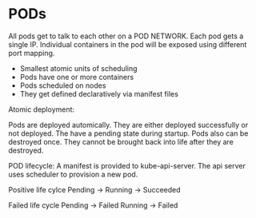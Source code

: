 # PODs
All pods get to talk to each other on a POD NETWORK. Each pod gets a single IP.
Individual containers in the pod will be exposed using different port mapping.
- Smallest atomic units of scheduling
- Pods have one or more containers
- Pods scheduled on nodes
- They get defined declaratively via manifest files

Atomic deployment:

Pods are deployed automically. They are either deployed successfully or not deployed. The have a pending state during startup.
Pods also can be destroyed once. They cannot be brought back into life after they are destroyed.

POD lifecycle:
A manifest is provided to kube-api-server. The api server uses scheduler to provision a new pod.

Positive life cylce
Pending -> Running -> Succeeded  

Failed life cycle
Pending -> Failed
Running -> Failed